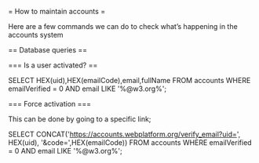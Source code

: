 = How to maintain accounts =

Here are a few commands we can do to check what’s happening in the accounts system

== Database queries ==

=== Is a user activated? ==

  SELECT HEX(uid),HEX(emailCode),email,fullName FROM accounts WHERE emailVerified = 0 AND email LIKE '%@w3.org%';

=== Force activation ===

This can be done by going to a specific link;

  SELECT CONCAT('https://accounts.webplatform.org/verify_email?uid=', HEX(uid), '&code=',HEX(emailCode)) FROM accounts WHERE  emailVerified = 0 AND email LIKE '%@w3.org%';